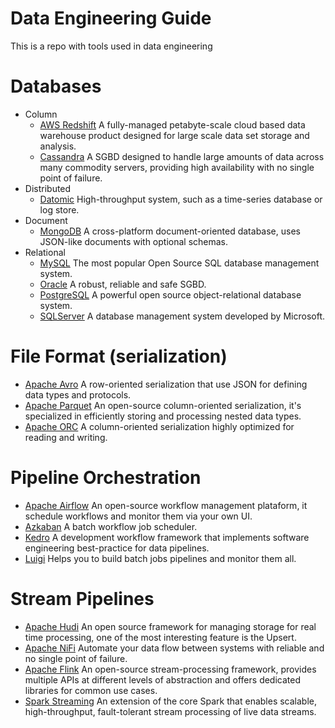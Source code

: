 Data Engineering Guide
==========================

This is a repo with tools used in data engineering

# Databases
* Column
    * [AWS Redshift](https://aws.amazon.com/redshift/) A fully-managed petabyte-scale cloud based data warehouse product designed for large scale data set storage and analysis.
    * [Cassandra](https://cassandra.apache.org/) A SGBD designed to handle large amounts of data across many commodity servers, providing high availability with no single point of failure.
* Distributed
    * [Datomic](https://www.datomic.com) High-throughput system, such as a time-series database or log store.
* Document
    * [MongoDB](https://www.mongodb.com) A cross-platform document-oriented database, uses JSON-like documents with optional schemas.
* Relational
    * [MySQL](https://www.mysql.com/) The most popular Open Source SQL database management system.
    * [Oracle](https://www.oracle.com/database/) A robust, reliable and safe SGBD.
    * [PostgreSQL](https://www.postgresql.org/) A powerful open source object-relational database system.
    * [SQLServer](https://docs.microsoft.com/en-us/sql/sql-server/) A database management system developed by Microsoft.

# File Format (serialization)
* [Apache Avro](https://avro.apache.org) A row-oriented serialization that use JSON for defining data types and protocols.
* [Apache Parquet](https://parquet.apache.org) An open-source column-oriented serialization, it's specialized in efficiently storing and processing nested data types.
* [Apache ORC](https://orc.apache.org/) A column-oriented serialization highly optimized for reading and writing.

# Pipeline Orchestration
* [Apache Airflow](https://github.com/apache/airflow) An open-source workflow management plataform, it schedule workflows and monitor them via your own UI.
* [Azkaban](https://azkaban.github.io/) A batch workflow job scheduler.
* [Kedro](https://github.com/quantumblacklabs/kedro) A development workflow framework that implements software engineering best-practice for data pipelines.
* [Luigi](https://github.com/spotify/luigi) Helps you to build batch jobs pipelines and monitor them all.

# Stream Pipelines
* [Apache Hudi](https://hudi.apache.org/) An open source framework for managing storage for real time processing, one of the most interesting feature is the Upsert.
* [Apache NiFi](https://nifi.apache.org/) Automate your data flow between systems with reliable and no single point of failure.
* [Apache Flink](https://flink.apache.org/) An open-source stream-processing framework, provides multiple APIs at different levels of abstraction and offers dedicated libraries for common use cases.
* [Spark Streaming](https://spark.apache.org/streaming/) An extension of the core Spark that enables scalable, high-throughput, fault-tolerant stream processing of live data streams.

